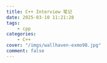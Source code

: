 ```yaml
---
title: C++ Interview 笔记
date: 2025-03-10 11:21:28
tags:
    - cpp
categories:
    - C++
cover: "/imgs/wallhaven-exmo98.jpg"
comment: false
---
```

